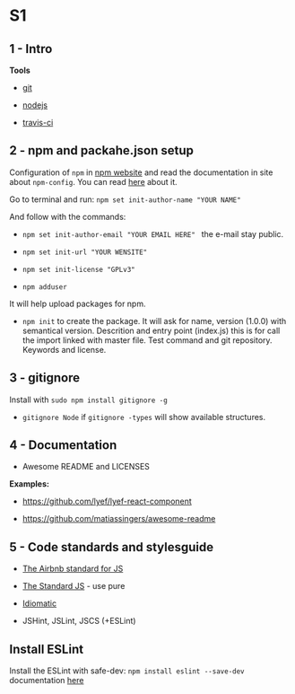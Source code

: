 # S1

## 1 - Intro

**Tools**

- [git](https://git-scm.com)

- [nodejs](https://nodejs.org/en)

- [travis-ci](https://travis-ci.org)

## 2 - npm and packahe.json setup

Configuration of ```npm``` in [npm website](https://www.npmjs.com) and read the documentation in site about ```npm-config```. You can read [here](https://docs.npmjs.com/misc/config) about it.

Go to terminal and run: ```npm set init-author-name "YOUR NAME"```

And follow with the commands:

- ```npm set init-author-email "YOUR EMAIL HERE" ``` the e-mail stay public.

- ```npm set init-url "YOUR WENSITE" ```

- ``` npm set init-license "GPLv3" ```

- ``` npm adduser ``` 

It will help upload packages for npm.

- ```npm init``` to create the package. It will ask for name, version (1.0.0) with semantical version. Descrition and entry point (index.js) this is for call the import linked with master file. Test command and git repository. Keywords and license.

## 3 - gitignore

Install with ```sudo npm install gitignore -g```

- ```gitignore Node``` if ```gitignore -types``` will show available structures.

## 4 - Documentation

- Awesome README and LICENSES

**Examples:**

- https://github.com/lyef/lyef-react-component

- https://github.com/matiassingers/awesome-readme

## 5 - Code standards and stylesguide

- [The Airbnb standard for JS](https://github.com/airbnb/javascript)

- [The Standard JS](https://github.com/standard/standard) - use pure

- [Idiomatic](https://github.com/rwaldron/idiomatic.js)

- JSHint, JSLint, JSCS (+ESLint)

## Install ESLint

Install the ESLint with safe-dev: ``` npm install eslint --save-dev ``` documentation [here](https://eslint.org/docs/user-guide/getting-started)
